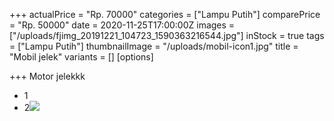 +++
actualPrice = "Rp. 70000"
categories = ["Lampu Putih"]
comparePrice = "Rp. 50000"
date = 2020-11-25T17:00:00Z
images = ["/uploads/fjimg_20191221_104723_1590363216544.jpg"]
inStock = true
tags = ["Lampu Putih"]
thumbnailImage = "/uploads/mobil-icon1.jpg"
title = "Mobil jelek"
variants = []
[options]

+++
Motor jelekkk

* 1
* 2![](/uploads/mobil-icon1.jpg)